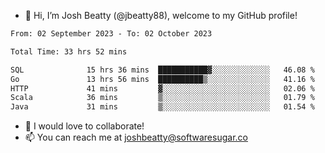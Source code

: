 - 👋 Hi, I’m Josh Beatty (@jbeatty88), welcome to my GitHub profile!

<!--START_SECTION:waka-->

```txt
From: 02 September 2023 - To: 02 October 2023

Total Time: 33 hrs 52 mins

SQL              15 hrs 36 mins  ███████████▓░░░░░░░░░░░░░   46.08 %
Go               13 hrs 56 mins  ██████████▒░░░░░░░░░░░░░░   41.16 %
HTTP             41 mins         ▓░░░░░░░░░░░░░░░░░░░░░░░░   02.06 %
Scala            36 mins         ▒░░░░░░░░░░░░░░░░░░░░░░░░   01.79 %
Java             31 mins         ▒░░░░░░░░░░░░░░░░░░░░░░░░   01.54 %
```

<!--END_SECTION:waka-->

- 💞️ I would love to collaborate!
- 📫 You can reach me at joshbeatty@softwaresugar.co

<!---
jbeatty88/jbeatty88 is a ✨ special ✨ repository because its `README.md` (this file) appears on your GitHub profile.
You can click the Preview link to take a look at your changes.
--->
